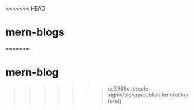 <<<<<<< HEAD
# mern-blogs
=======
# mern-blog
>>>>>>> ce3968c (create signin/signup/publish form/editor form)

